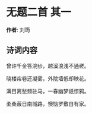 # 无题二首  其一

**作者**: 刘筠

## 诗词内容

曾许千金答浣纱，越溪浪浅不通槎。

晓楼帘卷还凝雾，外院墙低却映花。

满目离愁频驻马，一春幽梦祇惊鸦。

柔桑蔽日南城路，懊恼罗敷自有家。

